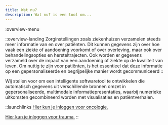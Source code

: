 ```yaml
---
title: Wat nu?
description: Wat nu? is een tool om...
--- 
```

:overview-menu

::overview-landing 
Zorginstellingen zoals ziekenhuizen verzamelen steeds meer informatie van en over patiënten. Dit kunnen gegevens zijn over hoe vaak een ziekte of aandoening voorkomt of over overleving, maar ook over behandelingsopties en hersteltrajecten. Ook worden er gegevens verzameld over de impact van een aandoening of ziekte op de kwaliteit van leven. Om nuttig te zijn voor patiënten, is het essentieel dat deze informatie op een gepersonaliseerde en begrijpelijke manier wordt gecommuniceerd
::

Wij stellen voor om een ​​intelligente softwaretool te ontwikkelen die automatisch gegevens uit verschillende bronnen omzet in gepersonaliseerde, multimodale informatiepresentaties, waarbij numerieke uitkomsten gecombineerd worden met visualisaties en patiëntverhalen.

::launchlinks
[Hier kun je inloggen voor oncologie.](/login/oncology)

[Hier kun je inloggen voor trauma.](/login/trauma)
::
